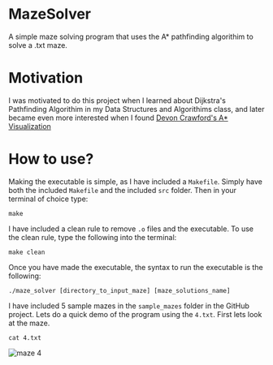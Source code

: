 # MazeSolver
A simple maze solving program that uses the A* pathfinding algorithim to solve a .txt maze.

# Motivation
I was motivated to do this project when I learned about Dijkstra's Pathfinding Algorithim in my Data Structures and Algorithims class, and later became even more interested when I found [Devon Crawford's A* Visualization](https://youtu.be/1-YPj5Vt0oQ)

# How to use?
Making the executable is simple, as I have included a `Makefile`. Simply have both the included `Makefile` and the included `src` folder. Then in your terminal of choice type:

`make`

I have included a clean rule to remove `.o` files and the executable. To use the clean rule, type the following into the terminal:

`make clean`

Once you have made the executable, the syntax to run the executable is the following:

`./maze_solver [directory_to_input_maze] [maze_solutions_name]`

I have included 5 sample mazes in the `sample_mazes` folder in the GitHub project. Lets do a quick demo of the program using the `4.txt`. First lets look at the maze.

`cat 4.txt`

![maze 4](https://imgur.com/a/jdwtPYm)

